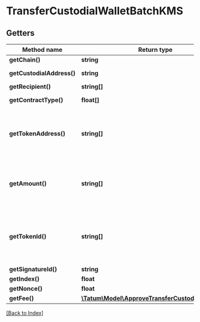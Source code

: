 # TransferCustodialWalletBatchKMS

## Getters

Method name | Return type | Description | Notes
------------ | ------------- | ------------- | -------------
**getChain()** | **string** | The blockchain to work with |
**getCustodialAddress()** | **string** | The gas pump address that transfers the assets; this is the address that you <a href="#operation/PrecalculateGasPumpAddresses">precalculated</a> and <a href="#operation/ActivateGasPumpAddresses">activated</a> earlier and that is assigned to a customer in your custodial application; this is not the "master address" |
**getRecipient()** | **string[]** | The blockchain address that receives the assets |
**getContractType()** | **float[]** | The type of the assets to transfer. Set <code>0</code> for fungible tokens (ERC-20 or equivalent), <code>1</code> for NFTs (ERC-721 or equivalent), <code>2</code> for Multi Tokens (ERC-1155 or equivalent), or <code>3</code> for native blockchain currencies. |
**getTokenAddress()** | **string[]** | <ul> <li> If the assets are fungible tokens, NFTs, or Multi Tokens, set this parameter to the array of the addresses of the tokens to transfer:<br/> <code>"tokenAddress": ["0x782919AFc85eEA2cB736874225456bB5d3e242bA","0x74225456bB5d3e242bA782919AFc85eEA2cB7368",...,"0x3e242bA78274225456bB52cB7368d919AFc85eEA"]</code> </li> <li> If the assets are a native blockchain currency, set this parameter to the array of zeros, a zero per currency:<br/> <code>"tokenAddress": ["0","0",...,"0"]</code> </li> </ul> |
**getAmount()** | **string[]** | <ul> <li> If the assets are fungible tokens, Multi Tokens, or a native blockchain currency, set this parameter to the array of the amounts of the assets to transfer:<br/> <code>"amount": ["100000","15000",...,"250000"]</code> </li> <li> If the assets are NFTs, set this parameter to the array of zeros, a zero per NFT:<br/> <code>"amount": ["0","0",...,"0"]</code> </li> </ul> |
**getTokenId()** | **string[]** | <ul> <li> If the assets are Multi Tokens or NFTs, set this parameter to the array of the IDs of the tokens to transfer:<br/> <code>"tokenId": ["12","13",...,"24"]</code>  </li> <li> If the assets are fungible tokens or a native blockchain currency, set this parameter to the array of zeros, a zero per fungible token/currency:<br/> <code>"tokenId": ["0","0",...,"0"]</code> </li> </ul> |
**getSignatureId()** | **string** | The KMS identifier of the private key of the blockchain address that owns the gas pump address key ("master address") |
**getIndex()** | **float** | (Only if the signature ID is mnemonic-based) The index of the specific address from the mnemonic | [optional]
**getNonce()** | **float** | The nonce to be set to the transfer transaction; if not present, the last known nonce will be used | [optional]
**getFee()** | [**\Tatum\Model\ApproveTransferCustodialWalletFee**](ApproveTransferCustodialWalletFee.md) |  | [optional]

[[Back to Index]](../index.md)
